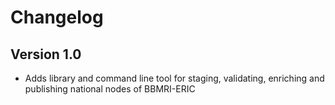 # Changelog

## Version 1.0

- Adds library and command line tool for staging, validating, enriching and publishing national nodes of BBMRI-ERIC
